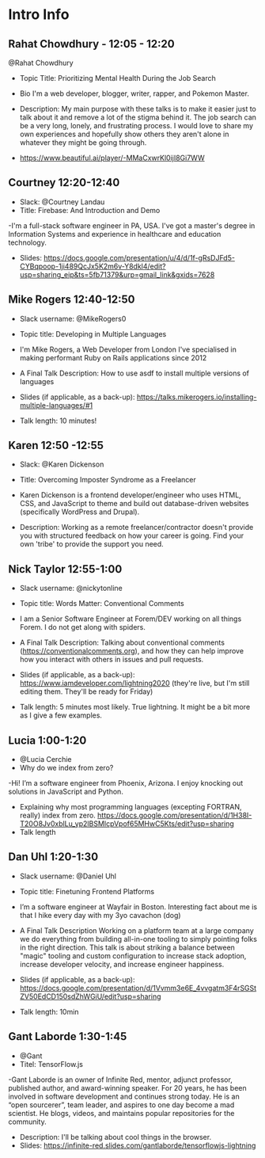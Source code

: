# Intro Info

## Rahat Chowdhury - 12:05 - 12:20
@Rahat Chowdhury 
- Topic Title: Prioritizing Mental Health During the Job Search

- Bio I'm a web developer, blogger, writer, rapper, and Pokemon Master.
- Description:  My main purpose with these talks is to make it easier just to talk about it and remove a lot of the stigma behind it. The job search can be a very long, lonely, and frustrating process. I would love to share my own experiences and hopefully show others they aren't alone in whatever they might be going through.
- https://www.beautiful.ai/player/-MMaCxwrKl0ijI8Gi7WW

## Courtney 12:20-12:40
- Slack: @Courtney Landau 
- Title: Firebase: And Introduction and Demo

-I'm a full-stack software engineer in PA, USA. I've got a master's degree in Information Systems and experience in healthcare and education technology.
- Slides: https://docs.google.com/presentation/u/4/d/1f-gRsDJFd5-CYBqpoop-1ji489QcJx5K2m6v-Y8dkl4/edit?usp=sharing_eip&ts=5fb71379&urp=gmail_link&gxids=7628

## Mike Rogers 12:40-12:50
- Slack username: @MikeRogers0
- Topic title: Developing in Multiple Languages

- I'm Mike Rogers, a Web Developer from London I've specialised in making performant Ruby on Rails applications since 2012
- A Final Talk Description: How to use asdf to install multiple versions of languages
- Slides (if applicable, as a back-up): https://talks.mikerogers.io/installing-multiple-languages/#1
- Talk length: 10 minutes!

## Karen 12:50 -12:55
- Slack: @Karen Dickenson 
- Title: Overcoming Imposter Syndrome as a Freelancer

- Karen Dickenson is a frontend developer/engineer who uses HTML, CSS, and JavaScript to theme and build out database-driven websites (specifically WordPress and Drupal).
- Description: Working as a remote freelancer/contractor doesn't provide you with structured feedback on how your career is going. Find your own 'tribe' to provide the support you need.

## Nick Taylor 12:55-1:00 
- Slack username: @nickytonline
- Topic title: Words Matter: Conventional Comments

- I am a Senior Software Engineer at Forem/DEV working on all things Forem. I do not get along with spiders.
- A Final Talk Description: Talking about conventional comments (https://conventionalcomments.org), and how they can help improve how you interact with others in issues and pull requests. 
- Slides (if applicable, as a back-up): https://www.iamdeveloper.com/lightning2020 (they're live, but I'm still editing them. They'll be ready for Friday)
- Talk length: 5 minutes most likely. True lightning. It might be a bit more as I give a few examples.

## Lucia 1:00-1:20
- @Lucia Cerchie
- Why do we index from zero?

-Hi! I’m a software engineer from Phoenix, Arizona. I enjoy knocking out solutions in JavaScript and Python.
- Explaining why most programming languages (excepting FORTRAN, really) index from zero. 
https://docs.google.com/presentation/d/1H38I-T20O8Jv0xblLu_yp2lBSMIcpVpof65MHwC5Kts/edit?usp=sharing
- Talk length

## Dan Uhl 1:20-1:30
- Slack username: @Daniel Uhl
- Topic title: Finetuning Frontend Platforms

- I’m a software engineer at Wayfair in Boston. Interesting fact about me is that I hike every day with my 3yo cavachon (dog)
- A Final Talk Description
Working on a platform team at a large company we do everything from building all-in-one tooling to simply pointing folks in the right direction. This talk is about striking a balance between "magic" tooling and custom configuration to increase stack adoption, increase developer velocity, and increase engineer happiness.
- Slides (if applicable, as a back-up): https://docs.google.com/presentation/d/1Vvmm3e6E_4vvgatm3F4rSGStZV50EdCD150sdZhWGiU/edit?usp=sharing
- Talk length: 10min

## Gant Laborde 1:30-1:45
- @Gant
- Titel: TensorFlow.js

-Gant Laborde is an owner of Infinite Red, mentor, adjunct professor, published author, and award-winning speaker. For 20 years, he has been involved in software development and continues strong today. He is an “open sourcerer”, team leader, and aspires to one day become a mad scientist. He blogs, videos, and maintains popular repositories for the community.
- Description: I'll be talking about cool things in the browser.
- Slides: https://infinite-red.slides.com/gantlaborde/tensorflowjs-lightning

